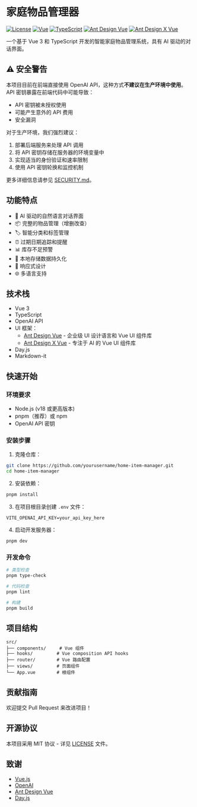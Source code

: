 # 家庭物品管理器

[![License](https://img.shields.io/badge/license-MIT-blue.svg)](LICENSE)
[![Vue](https://img.shields.io/badge/Vue-3.x-4FC08D?logo=vue.js)](https://vuejs.org/)
[![TypeScript](https://img.shields.io/badge/TypeScript-5.x-3178C6?logo=typescript)](https://www.typescriptlang.org/)
[![Ant Design Vue](https://img.shields.io/badge/Ant%20Design%20Vue-3.x-0170FE?logo=ant-design)](https://antdv.com/)
[![Ant Design X Vue](https://img.shields.io/badge/Ant%20Design%20X%20Vue-1.x-0170FE?logo=ant-design)](https://antd-design-x-vue.netlify.app/)

一个基于 Vue 3 和 TypeScript 开发的智能家庭物品管理系统，具有 AI 驱动的对话界面。

## ⚠️ 安全警告

本项目目前在前端直接使用 OpenAI API，这种方式**不建议在生产环境中使用**。API 密钥暴露在前端代码中可能导致：

- API 密钥被未授权使用
- 可能产生意外的 API 费用
- 安全漏洞

对于生产环境，我们强烈建议：

1. 部署后端服务来处理 API 调用
2. 将 API 密钥存储在服务器的环境变量中
3. 实现适当的身份验证和速率限制
4. 使用 API 密钥轮换和监控机制

更多详细信息请参见 [SECURITY.md](SECURITY.md)。

## 功能特点

- 🤖 AI 驱动的自然语言对话界面
- 📦 完整的物品管理（增删改查）
- 🏷️ 智能分类和标签管理
- ⏰ 过期日期追踪和提醒
- 📊 库存不足预警
- 💾 本地存储数据持久化
- 📱 响应式设计
- 🌐 多语言支持

## 技术栈

- Vue 3
- TypeScript
- OpenAI API
- UI 框架：
  - [Ant Design Vue](https://antdv.com/) - 企业级 UI 设计语言和 Vue UI 组件库
  - [Ant Design X Vue](https://antd-design-x-vue.netlify.app/) - 专注于 AI 的 Vue UI 组件库
- Day.js
- Markdown-it

## 快速开始

### 环境要求

- Node.js (v18 或更高版本)
- pnpm（推荐）或 npm
- OpenAI API 密钥

### 安装步骤

1. 克隆仓库：

```bash
git clone https://github.com/yourusername/home-item-manager.git
cd home-item-manager
```

2. 安装依赖：

```bash
pnpm install
```

3. 在项目根目录创建 `.env` 文件：

```env
VITE_OPENAI_API_KEY=your_api_key_here
```

4. 启动开发服务器：

```bash
pnpm dev
```

### 开发命令

```bash
# 类型检查
pnpm type-check

# 代码检查
pnpm lint

# 构建
pnpm build
```

## 项目结构

```
src/
├── components/     # Vue 组件
├── hooks/         # Vue composition API hooks
├── router/        # Vue 路由配置
├── views/         # 页面组件
└── App.vue        # 根组件
```

## 贡献指南

欢迎提交 Pull Request 来改进项目！

## 开源协议

本项目采用 MIT 协议 - 详见 [LICENSE](LICENSE) 文件。

## 致谢

- [Vue.js](https://vuejs.org/)
- [OpenAI](https://openai.com/)
- [Ant Design Vue](https://antdv.com/)
- [Day.js](https://day.js.org/)
